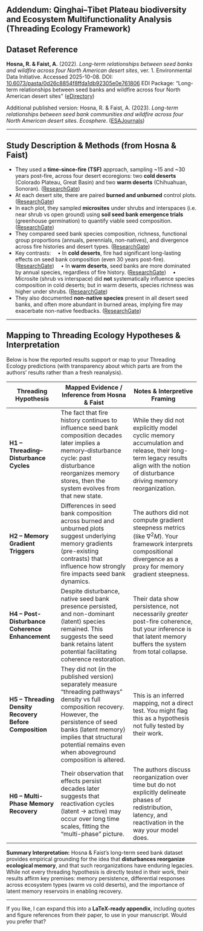 ## Addendum: Qinghai–Tibet Plateau biodiversity and Ecosystem Multifunctionality Analysis (Threading Ecology Framework)

## Dataset Reference

**Hosna, R. & Faist, A.** (2022). *Long-term relationships between seed banks and wildfire across four North American desert sites*, ver. 1. Environmental Data Initiative. Accessed 2025-10-08.
DOI: [10.6073/pasta/0d26c8854f8ffda1db92305e0e761806](https://doi.org/10.6073/pasta/0d26c8854f8ffda1db92305e0e761806)
EDI Package: “Long-term relationships between seed banks and wildfire across four North American desert sites” ([eDirectory][1])

Additional published version:
Hosna, R. & Faist, A. (2023). *Long-term relationships between seed bank communities and wildfire across four North American desert sites*. *Ecosphere*. ([ESAJournals][2])

---

## Study Description & Methods (from Hosna & Faist)

* They used a **time-since-fire (TSF)** approach, sampling ~15 and ~30 years post-fire, across four desert ecoregions: two **cold deserts** (Colorado Plateau, Great Basin) and two **warm deserts** (Chihuahuan, Sonoran). ([ResearchGate][3])
* At each desert site, there are paired **burned and unburned** control plots. ([ResearchGate][3])
* In each plot, they sampled **microsites** under shrubs and interspaces (i.e. near shrub vs open ground) using **soil seed bank emergence trials** (greenhouse germination) to quantify viable seed composition. ([ResearchGate][3])
* They compared seed bank species composition, richness, functional group proportions (annuals, perennials, non-natives), and divergence across fire histories and desert types. ([ResearchGate][3])
* Key contrasts:
   • In **cold deserts**, fire had significant long-lasting effects on seed bank composition (even 30 years post-fire). ([ResearchGate][3])
   • In **warm deserts**, seed banks are more dominated by annual species, regardless of fire history. ([ResearchGate][3])
   • Microsite (shrub vs interspace) did **not** systematically influence species composition in cold deserts; but in warm deserts, species richness was higher under shrubs. ([ResearchGate][3])
* They also documented **non-native species** present in all desert seed banks, and often more abundant in burned areas, implying fire may exacerbate non-native feedbacks. ([ResearchGate][3])

---

## Mapping to Threading Ecology Hypotheses & Interpretation

Below is how the reported results support or map to your Threading Ecology predictions (with transparency about which parts are from the authors’ results rather than a fresh reanalysis).

| Threading Hypothesis                                   | Mapped Evidence / Inference from Hosna & Faist                                                                                                                                                                                                                       | Notes & Interpretive Framing                                                                                                                                                   |
| ------------------------------------------------------ | -------------------------------------------------------------------------------------------------------------------------------------------------------------------------------------------------------------------------------------------------------------------- | ------------------------------------------------------------------------------------------------------------------------------------------------------------------------------ |
| **H1 – Threading–Disturbance Cycles**                  | The fact that fire history continues to influence seed bank composition decades later implies a memory–disturbance cycle: past disturbance reorganizes memory stores, then the system evolves from that new state.                                                   | While they did not explicitly model cyclic memory accumulation and release, their long-term legacy results align with the notion of disturbance driving memory reorganization. |
| **H2 – Memory Gradient Triggers**                      | Differences in seed bank composition across burned and unburned plots suggest underlying memory gradients (pre-existing contrasts) that influence how strongly fire impacts seed bank dynamics.                                                                      | The authors did not compute gradient steepness metrics (like $\nabla^2 M$). Your framework interprets compositional divergence as a proxy for memory gradient steepness.       |
| **H4 – Post-Disturbance Coherence Enhancement**        | Despite disturbance, native seed bank presence persisted, and non-dominant (latent) species remained. This suggests the seed bank retains latent potential facilitating coherence restoration.                                                                       | Their data show persistence, not necessarily *greater* post-fire coherence, but your inference is that latent memory buffers the system from total collapse.                   |
| **H5 – Threading Density Recovery Before Composition** | They did not (in the published version) separately measure “threading pathways” density vs full composition recovery. However, the persistence of seed banks (latent memory) implies that structural potential remains even when aboveground composition is altered. | This is an inferred mapping, not a direct test. You might flag this as a hypothesis not fully tested by their work.                                                            |
| **H6 – Multi-Phase Memory Recovery**                   | Their observation that effects persist decades later suggests that reactivation cycles (latent → active) may occur over long time scales, fitting the “multi-phase” picture.                                                                                         | The authors discuss reorganization over time but do not explicitly delineate phases of redistribution, latency, and reactivation in the way your model does.                   |

**Summary Interpretation:**
Hosna & Faist’s long-term seed bank dataset provides empirical grounding for the idea that **disturbances reorganize ecological memory**, and that such reorganizations have enduring legacies. While not every threading hypothesis is directly tested in their work, their results affirm key premises: memory persistence, differential responses across ecosystem types (warm vs cold deserts), and the importance of latent memory reservoirs in enabling recovery.

---

If you like, I can expand this into a **LaTeX-ready appendix**, including quotes and figure references from their paper, to use in your manuscript. Would you prefer that?

[1]: https://portal.edirepository.org/nis/mapbrowse?packageid=edi.1195.1&utm_source=chatgpt.com "Data Package Summary - EDI Data Portal"
[2]: https://esajournals.onlinelibrary.wiley.com/doi/10.1002/ecs2.4398?utm_source=chatgpt.com "Long‐term relationships between seed bank communities and ..."
[3]: https://www.researchgate.net/publication/369543271_Long-term_relationships_between_seed_bank_communities_and_wildfire_across_four_North_American_desert_sites?utm_source=chatgpt.com "Long‐term relationships between seed bank communities ..."

